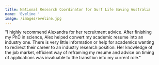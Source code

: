 ```yaml
---
title: National Research Coordinator for Surf Life Saving Australia
name: 'Eveline '
image: /images/eveline.jpg
---
```

"I highly recommend Alexandra for her recruitment advice. After finishing my PhD in science, Alex helped convert my academic resume into an industry one. There is very little information or help for academics wanting to redirect their career to an industry research position. Her knowledge of the job market, efficient way of reframing my resume and advice on timing of applications was invaluable to the transition into my current role."
